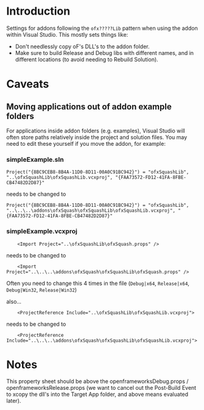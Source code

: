 # Introduction

Settings for addons following the `ofx?????Lib` pattern when using the addon within Visual Studio. This mostly sets things like:

* Don't needlessly copy oF's DLL's to the addon folder.
* Make sure to build Release and Debug libs with different names, and in different locations (to avoid needing to Rebuild Solution).

# Caveats

## Moving applications out of addon example folders

For applications inside addon folders (e.g. examples), Visual Studio will often store paths relatively inside the project and solution files. You may need to edit these yourself if you move the addon, for example:

### simpleExample.sln
```
Project("{8BC9CEB8-8B4A-11D0-8D11-00A0C91BC942}") = "ofxSquashLib", "..\ofxSquashLib\ofxSquashLib.vcxproj", "{FAA73572-FD12-41FA-8FBE-CB47482D2D87}"
```
needs to be changed to
```
Project("{8BC9CEB8-8B4A-11D0-8D11-00A0C91BC942}") = "ofxSquashLib", "..\..\..\addons\ofxSquash\ofxSquashLib\ofxSquashLib.vcxproj", "{FAA73572-FD12-41FA-8FBE-CB47482D2D87}"
```

### simpleExample.vcxproj
```
    <Import Project="..\ofxSquashLib\ofxSquash.props" />
```
needs to be changed to
```
    <Import Project="..\..\..\addons\ofxSquash\ofxSquashLib\ofxSquash.props" />
```
Often you need to change this 4 times in the file (`Debug|x64`, `Release|x64`, `Debug|Win32`, `Release|Win32`)


also...
```
    <ProjectReference Include="..\ofxSquashLib\ofxSquashLib.vcxproj">
```
needs to be changed to
```
    <ProjectReference Include="..\..\..\addons\ofxSquash\ofxSquashLib\ofxSquashLib.vcxproj">
```


# Notes

This property sheet should be above the openframeworksDebug.props / openframeworksRelease.props (we want to cancel out the Post-Build Event to xcopy the dll's into the Target App folder, and above means evaluated later).
